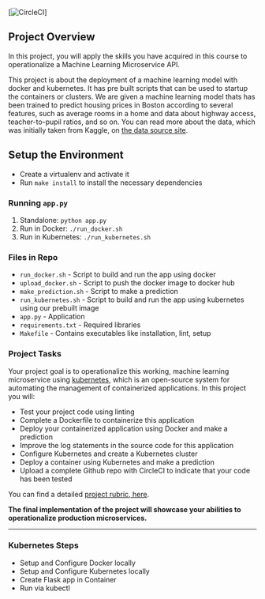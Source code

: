 [![CircleCI](https://circleci.com/gh/YunusDev/project-ml-microservice-kubernetes.svg?style=svg)]
## Project Overview

In this project, you will apply the skills you have acquired 
in this course to operationalize a Machine Learning Microservice API. 

This project is about the deployment of a machine
learning model with docker and kubernetes. It has pre built scripts that can be used to 
startup the containers or clusters. We are given a machine learning model
thats has been trained to predict housing prices in Boston according to several features,
such as average rooms in a home and data about highway access, teacher-to-pupil ratios, 
and so on. You can read more about
the data, which was initially taken from Kaggle, on [the data source site](https://www.kaggle.com/c/boston-housing).

## Setup the Environment

* Create a virtualenv and activate it
* Run `make install` to install the necessary dependencies

### Running `app.py`

1. Standalone:  `python app.py`
2. Run in Docker:  `./run_docker.sh`
3. Run in Kubernetes:  `./run_kubernetes.sh`


### Files in Repo
- `run_docker.sh` -  Script to build and run the app using docker
- `upload_docker.sh` - Script to push the docker image to docker hub
- `make_prediction.sh` - Script to make a prediction
- `run_kubernetes.sh` - Script to build and run the app using kubernetes using our prebuilt image
- `app.py` - Application
-  `requirements.txt` - Required libraries
-  `Makefile` - Contains executables like installation, lint, setup

### Project Tasks

Your project goal is to operationalize this working, machine learning microservice using [kubernetes](https://kubernetes.io/), which is an open-source system for automating the management of containerized applications. In this project you will:
* Test your project code using linting
* Complete a Dockerfile to containerize this application
* Deploy your containerized application using Docker and make a prediction
* Improve the log statements in the source code for this application
* Configure Kubernetes and create a Kubernetes cluster
* Deploy a container using Kubernetes and make a prediction
* Upload a complete Github repo with CircleCI to indicate that your code has been tested

You can find a detailed [project rubric, here](https://review.udacity.com/#!/rubrics/2576/view).

**The final implementation of the project will showcase your abilities to operationalize production microservices.**

---

### Kubernetes Steps

* Setup and Configure Docker locally
* Setup and Configure Kubernetes locally
* Create Flask app in Container
* Run via kubectl
